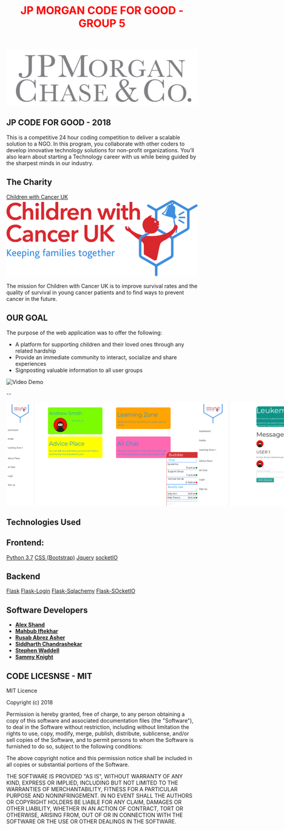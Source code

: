 
<h1  align="center" style="text-align: center;"><span  align="center" style="color: #ff0000;"><strong><span align="center" style="color: #FF0000;"> JP MORGAN CODE FOR GOOD - GROUP 5
</span> </strong></span></h1>
<p style="text-align: center;">&nbsp;</p>
<p align="center">

<img alt="JP Morgan CODE FOR GOOD 2018" src="/IMAGES/jp.jpg">
</p>


## JP CODE FOR GOOD - 2018
This is a competitive 24 hour coding competition to deliver a scalable solution to a NGO. In this program, you collaborate with other coders to develop innovative technology solutions for non-profit organizations. You’ll also learn about starting a Technology career with us while being guided by the sharpest minds in our industry.


## The Charity
[Children with Cancer UK](https://www.childrenwithcancer.org.uk/)
<img alt="JP Morgan CODE FOR GOOD 2018" src="/IMAGES/childrenWIthCancer.png">

The mission for Children with Cancer UK is to improve survival rates and the quality of survival in young cancer patients and to find ways to prevent cancer in the future.

## OUR GOAL

The purpose of the web application was to offer the following:

- A platform for supporting children and their loved ones through any related hardship
- Provide an immediate community to interact, socialize and share experiences    
- Signposting valuable information to all user groups

![Video Demo](https://youtu.be/boBYm-C_7HY)


--<div style="display:flex;">
![Video Demo](/IMAGES/screen1.png)
![Video Demo](/IMAGES/screen2.png)


</div>


## Technologies Used
## Frontend:
[Python 3.7](https://www.python.org/downloads/release/python-370/)
[CSS (Bootstrap)](https://www.w3schools.com/bootstrap/bootstrap_ref_all_classes.asp)
[Jquery](https://jquery.com)
[socketIO](https://socket.io/)
## Backend
[Flask](http://flask.pocoo.org/)
[Flask-Login](https://flask-login.readthedocs.io/en/latest/)
[Flask-Sqlachemy](http://flask-sqlalchemy.pocoo.org/2.3/)
[Flask-SOcketIO](https://flask-socketio.readthedocs.io/en/latest/)


## Software Developers

* **[Alex Shand](https://github.com/Alex-Shand)**
* **[Mahbub Iftekhar](https://www.mahbubiftekhar.co.uk/)**
* **[Rusab Abrez Asher](https://github.com/BerserkerLan)**
* **[Siddharth Chandrashekar](https://github.com/sidchan-96)**
* **[Stephen Waddell](https://github.com/ZeroSum24)**
* **[Sammy Knight](https://github.com/SamKnightGit)**

## CODE LICESNSE - MIT

MIT Licence

Copyright (c) 2018

Permission is hereby granted, free of charge, to any person obtaining a copy
of this software and associated documentation files (the "Software"), to deal
in the Software without restriction, including without limitation the rights
to use, copy, modify, merge, publish, distribute, sublicense, and/or sell
copies of the Software, and to permit persons to whom the Software is
furnished to do so, subject to the following conditions:

The above copyright notice and this permission notice shall be included in all
copies or substantial portions of the Software.

THE SOFTWARE IS PROVIDED "AS IS", WITHOUT WARRANTY OF ANY KIND, EXPRESS OR
IMPLIED, INCLUDING BUT NOT LIMITED TO THE WARRANTIES OF MERCHANTABILITY,
FITNESS FOR A PARTICULAR PURPOSE AND NONINFRINGEMENT. IN NO EVENT SHALL THE
AUTHORS OR COPYRIGHT HOLDERS BE LIABLE FOR ANY CLAIM, DAMAGES OR OTHER
LIABILITY, WHETHER IN AN ACTION OF CONTRACT, TORT OR OTHERWISE, ARISING FROM,
OUT OF OR IN CONNECTION WITH THE SOFTWARE OR THE USE OR OTHER DEALINGS IN THE
SOFTWARE.
